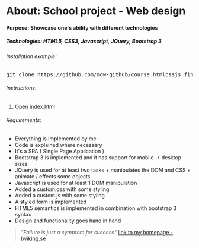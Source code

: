 # About: School project - Web design
#### Purpose: Showcase one's ability with different technologies
##### Technologies: HTML5, CSS3, Javascript, JQuery, Bootstrap 3

###### Installation example:
<pre>git clone https://github.com/mow-github/course_htmlcssjs_finalproject.git</pre>

###### Instructions:

1. Open index.html

###### Requirements:
* Everything is implemented by me
* Code is explained where necessary 
* It's a SPA ( Single Page Application )
* Bootstrap 3 is implemented and it has support for mobile -> desktop sizes
* JQuery is used for at least two tasks + manipulates the DOM and CSS + animate / effects some objects 
* Javascript is used for at least 1 DOM manipulation 
* Added a custom.css with some styling
* Added a custom.js with some styling
* A styled form is implemented
* HTML5 semantics is implemented in combination with bootstrap 3 syntax
* Design and functionality goes hand in hand


> _"Failure is just a symptom for success"_
[link to my homepage - bviking.se ](https://www.bviking.se)